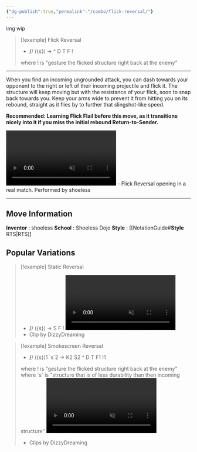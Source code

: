 ```yaml
---
{"dg-publish":true,"permalink":"/combo/flick-reversal/"}
---
```



img wip

> [!example] Flick Reversal
> -  **/**/ ({s}) -> ^ D T F !
>
> where ! is "gesture the flicked structure right back at the enemy"
***

When you find an incoming ungrounded attack, you can dash towards your opponent to the right or left of their incoming projectile and flick it. The structure will keep moving but with the resistance of your flick, soon to snap back towards you. Keep your arms wide to prevent it from hitting you on its rebound, straight as it flies by to further that slingshot-like speed.

**Recommended: Learning Flick Flail before this move, as it transitions nicely into it if you miss the initial rebound Return-to-Sender.**

<video controls loop autoplay muted>  
  <source src="https://files.catbox.moe/9iqpyj.mp4" type="video/mp4">  
  Your browser does not support the video tag.  
</video>
 - Flick Reversal opening in a real match. Performed by shoeless
 
***

## Move Information
**Inventor** : shoeless
**School** : Shoeless Dojo
**Style** : [[NotationGuide#**Style** RTS\|RTS]]

## Popular Variations


> [!example] Static Reversal
> -  **/**/ ({s}) -> S F !
> <video controls loop loading="lazy" muted>  <source src="https://files.catbox.moe/9g7fx1.mp4" type="video/mp4"> Your browser does not support the video tag. </video>
> - Clip by DizzyDreaming


> [!example] Smokescreen Reversal
> -  **/**/ ({s})1 \`s\`2 -> K2 S2 ^ D T F1 !1
> 
> where ! is "gesture the flicked structure right back at the enemy"
> where \`s\` is "structure that is of less durability than then incoming structure"
> <video controls loop loading="lazy" muted>  <source src="https://files.catbox.moe/jq41r7.mp4" type="video/mp4"> Your browser does not support the video tag. </video>
> - Clips by DizzyDreaming

